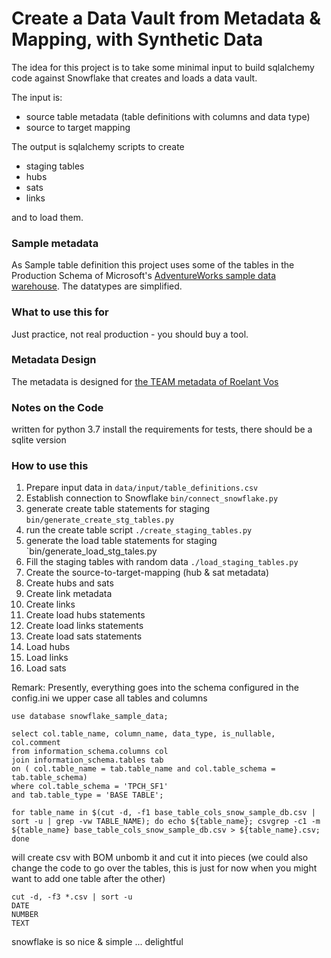 # Create a Data Vault from Metadata & Mapping, with Synthetic Data 
The idea for this project is to take some minimal input to build sqlalchemy code against Snowflake that creates and loads a data vault.

The input is:

* source table metadata (table definitions with columns and data type) 
* source to target mapping

The output is sqlalchemy scripts to create

* staging tables
* hubs
* sats
* links

and to load them.

### Sample metadata

As Sample table definition this project uses some of the tables in the Production Schema of Microsoft's [AdventureWorks sample data warehouse](https://github.com/microsoft/sql-server-samples/tree/master/samples/databases/adventure-works). The datatypes are simplified.

### What to use this for

Just practice, not real production - you should buy a tool.

### Metadata Design

The metadata is designed for [the TEAM metadata of Roelant Vos](https://github.com/RoelantVos/TEAM)

### Notes on the Code

written for python 3.7
install the requirements
for tests, there should be a sqlite version

### How to use this

1. Prepare input data in `data/input/table_definitions.csv`
2. Establish connection to Snowflake `bin/connect_snowflake.py`
3. generate create table statements for staging `bin/generate_create_stg_tables.py`
4. run the create table script `./create_staging_tables.py`
5. generate the load table statements for staging `bin/generate_load_stg_tales.py
6. Fill the staging tables with random data `./load_staging_tables.py`
7. Create the source-to-target-mapping (hub & sat metadata) 
8. Create hubs and sats
9. Create link metadata 
9. Create links
10. Create load hubs statements
11. Create load links statements
12. Create load sats statements
13. Load hubs
14. Load links
15. Load sats



Remark: Presently, everything goes into the schema configured in the config.ini
we upper case all tables and columns

```
use database snowflake_sample_data;

select col.table_name, column_name, data_type, is_nullable, col.comment 
from information_schema.columns col 
join information_schema.tables tab
on ( col.table_name = tab.table_name and col.table_schema = tab.table_schema)
where col.table_schema = 'TPCH_SF1'
and tab.table_type = 'BASE TABLE';

for table_name in $(cut -d, -f1 base_table_cols_snow_sample_db.csv | sort -u | grep -vw TABLE_NAME); do echo ${table_name}; csvgrep -c1 -m ${table_name} base_table_cols_snow_sample_db.csv > ${table_name}.csv; done

```
will create csv with BOM
unbomb it and cut it into pieces
(we could also change the code to go over the tables, this is just for now when you might want to add one table after the other)


```
cut -d, -f3 *.csv | sort -u
DATE
NUMBER
TEXT

```
snowflake is so nice & simple ... delightful
